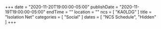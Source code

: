 +++
date = "2020-11-20T19:00:00-05:00"
publishDate = "2020-11-19T19:00:00-05:00"
endTime = ""
location = ""
ncs = [ "KA0LDG" ]
title = "Isolation Net"
categories = [ "Social" ]
dates = [ "NCS Schedule", "Hidden" ]
+++
